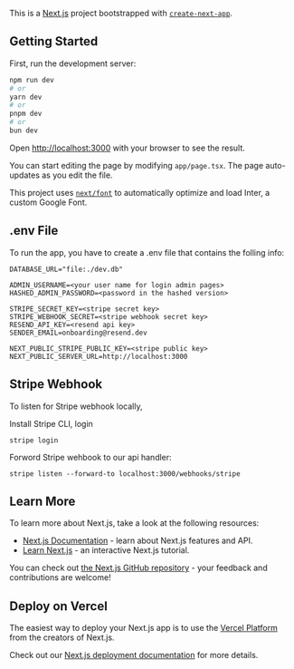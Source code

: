 This is a [Next.js](https://nextjs.org/) project bootstrapped with [`create-next-app`](https://github.com/vercel/next.js/tree/canary/packages/create-next-app).

## Getting Started

First, run the development server:

```bash
npm run dev
# or
yarn dev
# or
pnpm dev
# or
bun dev
```

Open [http://localhost:3000](http://localhost:3000) with your browser to see the result.

You can start editing the page by modifying `app/page.tsx`. The page auto-updates as you edit the file.

This project uses [`next/font`](https://nextjs.org/docs/basic-features/font-optimization) to automatically optimize and load Inter, a custom Google Font.

## .env File

To run the app, you have to create a .env file that contains the folling info:

```
DATABASE_URL="file:./dev.db"

ADMIN_USERNAME=<your user name for login admin pages>
HASHED_ADMIN_PASSWORD=<password in the hashed version>

STRIPE_SECRET_KEY=<stripe secret key>
STRIPE_WEBHOOK_SECRET=<stripe webhook secret key>
RESEND_API_KEY=<resend api key>
SENDER_EMAIL=onboarding@resend.dev

NEXT_PUBLIC_STRIPE_PUBLIC_KEY=<stripe public key>
NEXT_PUBLIC_SERVER_URL=http://localhost:3000

```

## Stripe Webhook

To listen for Stripe webhook locally,

Install Stripe CLI, login
```
stripe login
```

Forword Stripe wehbook to our api handler:
```
stripe listen --forward-to localhost:3000/webhooks/stripe
```


## Learn More

To learn more about Next.js, take a look at the following resources:

- [Next.js Documentation](https://nextjs.org/docs) - learn about Next.js features and API.
- [Learn Next.js](https://nextjs.org/learn) - an interactive Next.js tutorial.

You can check out [the Next.js GitHub repository](https://github.com/vercel/next.js/) - your feedback and contributions are welcome!

## Deploy on Vercel

The easiest way to deploy your Next.js app is to use the [Vercel Platform](https://vercel.com/new?utm_medium=default-template&filter=next.js&utm_source=create-next-app&utm_campaign=create-next-app-readme) from the creators of Next.js.

Check out our [Next.js deployment documentation](https://nextjs.org/docs/deployment) for more details.
